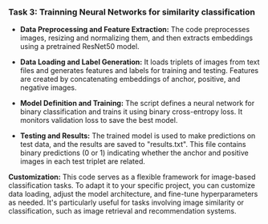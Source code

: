 ### Task 3: Trainning Neural Networks for similarity classification

- **Data Preprocessing and Feature Extraction:** The code preprocesses images, resizing and normalizing them, and then extracts embeddings using a pretrained ResNet50 model.

- **Data Loading and Label Generation:** It loads triplets of images from text files and generates features and labels for training and testing. Features are created by concatenating embeddings of anchor, positive, and negative images.

- **Model Definition and Training:** The script defines a neural network for binary classification and trains it using binary cross-entropy loss. It monitors validation loss to save the best model.

- **Testing and Results:** The trained model is used to make predictions on test data, and the results are saved to "results.txt".  This file contains binary predictions (0 or 1) indicating whether the anchor and positive images in each test triplet are related.

**Customization:** This code serves as a flexible framework for image-based classification tasks. To adapt it to your specific project, you can customize data loading, adjust the model architecture, and fine-tune hyperparameters as needed. It's particularly useful for tasks involving image similarity or classification, such as image retrieval and recommendation systems.

